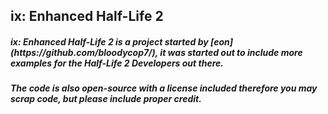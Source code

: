<h2>ix: Enhanced Half-Life 2</h2>
<h5>ix: Enhanced Half-Life 2 is a project started by [eon](https://github.com/bloodycop7/), it was started out to include more examples for the Half-Life 2 Developers out there.</h5>
<h5>The code is also open-source with a license included therefore you may scrap code, but please include proper credit.</h5>
